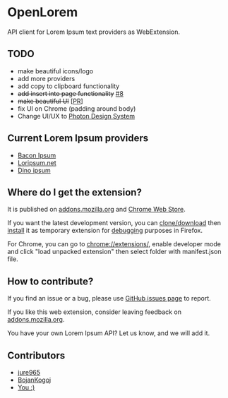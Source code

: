# OpenLorem

API client for Lorem Ipsum text providers as WebExtension.

## TODO

- make beautiful icons/logo
- add more providers
- add copy to clipboard functionality
- ~~add insert into page functionality~~ [#8](https://github.com/jure965/OpenLorem/issues/8)
- ~~make beautiful UI~~ [[PR](https://github.com/jure965/OpenLorem/pull/1)]
- fix UI on Chrome (padding around body)
- Change UI/UX to [Photon Design System](http://design.firefox.com/photon/welcome.html) 

## Current Lorem Ipsum providers

- [Bacon Ipsum](https://baconipsum.com/json-api/)
- [Loripsum.net](http://loripsum.net/)
- [Dino ipsum](http://dinoipsum.herokuapp.com/)

## Where do I get the extension?

It is published on [addons.mozilla.org](https://addons.mozilla.org/firefox/addon/openlorem)
and [Chrome Web Store](https://chrome.google.com/webstore/detail/openlorem/dlellbpcbpmgkjkalnjiomdapjgammfl).

If you want the latest development version, you can [clone/download](https://github.com/jure965/OpenLorem)
then [install](https://developer.mozilla.org/en-US/Add-ons/WebExtensions/Temporary_Installation_in_Firefox)
it as temporary extension for [debugging](https://developer.mozilla.org/en-US/Add-ons/WebExtensions/Debugging)
purposes in Firefox.

For Chrome, you can go to [chrome://extensions/](chrome://extensions/),
enable developer mode and click "load unpacked extension" then select folder
with manifest.json file.

## How to contribute? 

If you find an issue or a bug, please use [GitHub issues page](https://github.com/jure965/OpenLorem/issues)
to report.

If you like this web extension, consider leaving feedback on [addons.mozilla.org](https://addons.mozilla.org/firefox/addon/openlorem).

You have your own Lorem Ipsum API? Let us know, and we will add it.

## Contributors

* [jure965](https://github.com/jure965/)
* [BojanKogoj](https://github.com/BojanKogoj/)
* [You :)](https://github.com/jure965/OpenLorem/issues)
